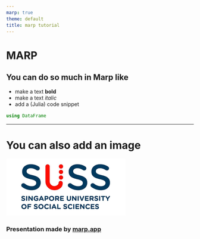 ```yaml
---
marp: true
theme: default
title: marp tutorial
---
```


# MARP
## You can do so much in Marp like

- make a text **bold**
- make a text _italic_
- add a (Julia) code snippet
```julia
using DataFrame
```
---
# You can also add an image

![logo](./assets/susslogo.png)


### Presentation made by [marp.app](https://marp.app)
